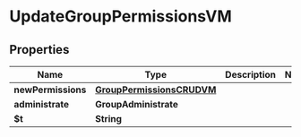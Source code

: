 

# UpdateGroupPermissionsVM


## Properties

| Name | Type | Description | Notes |
|------------ | ------------- | ------------- | -------------|
|**newPermissions** | [**GroupPermissionsCRUDVM**](GroupPermissionsCRUDVM.md) |  |  |
|**administrate** | **GroupAdministrate** |  |  |
|**$t** | **String** |  |  |



